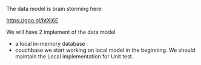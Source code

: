 The data model is brain storming here:

https://goo.gl/htXI6E

We will have 2 implement of the data model 
- a local in-memory database
- couchbase
we start working on local model in the beginning. 
We should maintain the Local implementation for Unit test.


